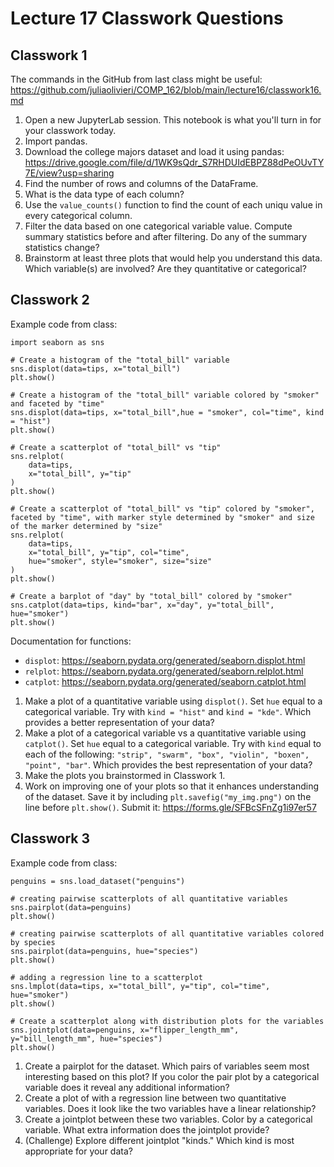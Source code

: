 # Lecture 17 Classwork Questions

## Classwork 1

The commands in the GitHub from last class might be useful: https://github.com/juliaolivieri/COMP_162/blob/main/lecture16/classwork16.md

1. Open a new JupyterLab session. This notebook is what you'll turn in for your classwork today.
1. Import pandas.
1. Download the college majors dataset and load it using pandas: https://drive.google.com/file/d/1WK9sQdr_S7RHDUIdEBPZ88dPeOUvTY7E/view?usp=sharing
1. Find the number of rows and columns of the DataFrame.
1. What is the data type of each column?
1. Use the `value_counts()`  function to find the count of each uniqu value in every categorical column.
1. Filter the data based on one categorical variable value. Compute summary statistics before and after filtering. Do any of the summary statistics change?
1. Brainstorm at least three plots that would help you understand this data. Which variable(s) are involved? Are they quantitative or categorical?

## Classwork 2

Example code from class:

```
import seaborn as sns

# Create a histogram of the "total_bill" variable
sns.displot(data=tips, x="total_bill")
plt.show()

# Create a histogram of the "total_bill" variable colored by "smoker" and faceted by "time"
sns.displot(data=tips, x="total_bill",hue = "smoker", col="time", kind = "hist")
plt.show()

# Create a scatterplot of "total_bill" vs "tip"
sns.relplot(
    data=tips,
    x="total_bill", y="tip"
)
plt.show()

# Create a scatterplot of "total_bill" vs "tip" colored by "smoker", faceted by "time", with marker style determined by "smoker" and size of the marker determined by "size"
sns.relplot(
    data=tips,
    x="total_bill", y="tip", col="time",
    hue="smoker", style="smoker", size="size"
)
plt.show()

# Create a barplot of "day" by "total_bill" colored by "smoker"
sns.catplot(data=tips, kind="bar", x="day", y="total_bill", hue="smoker")
plt.show()
```

Documentation for functions:
* `displot`: https://seaborn.pydata.org/generated/seaborn.displot.html
*  `relplot`: https://seaborn.pydata.org/generated/seaborn.relplot.html
* `catplot`: https://seaborn.pydata.org/generated/seaborn.catplot.html


1. Make a plot of a quantitative variable using `displot()`. Set `hue` equal to a categorical variable. Try with `kind = "hist"` and `kind = "kde"`. Which provides a better representation of your data?
1. Make a plot of a categorical variable vs a quantitative variable using `catplot()`. Set `hue` equal to a categorical variable. Try with `kind` equal to each of the following: `"strip", "swarm", "box", "violin", "boxen", "point", "bar"`. Which provides the best representation of your data?
1. Make the plots you brainstormed in Classwork 1.
1. Work on improving one of your plots so that it enhances understanding of the dataset. Save it by including `plt.savefig("my_img.png")` on the line before `plt.show()`. Submit it: https://forms.gle/SFBcSFnZg1i97er57

## Classwork 3

Example code from class:
```
penguins = sns.load_dataset("penguins")

# creating pairwise scatterplots of all quantitative variables
sns.pairplot(data=penguins)
plt.show()

# creating pairwise scatterplots of all quantitative variables colored by species
sns.pairplot(data=penguins, hue="species")
plt.show()

# adding a regression line to a scatterplot
sns.lmplot(data=tips, x="total_bill", y="tip", col="time", hue="smoker")
plt.show()

# Create a scatterplot along with distribution plots for the variables
sns.jointplot(data=penguins, x="flipper_length_mm", y="bill_length_mm", hue="species")
plt.show()
```

1. Create a pairplot for the dataset. Which pairs of variables seem most interesting based on this plot? If you color the pair plot by a categorical variable does it reveal any additional information?
1. Create a plot of with a regression line between two quantitative variables. Does it look like the two variables have a linear relationship?
1. Create a jointplot between these two variables. Color by a categorical variable. What extra information does the jointplot provide?
1. (Challenge) Explore different jointplot "kinds." Which kind is most appropriate for your data?
